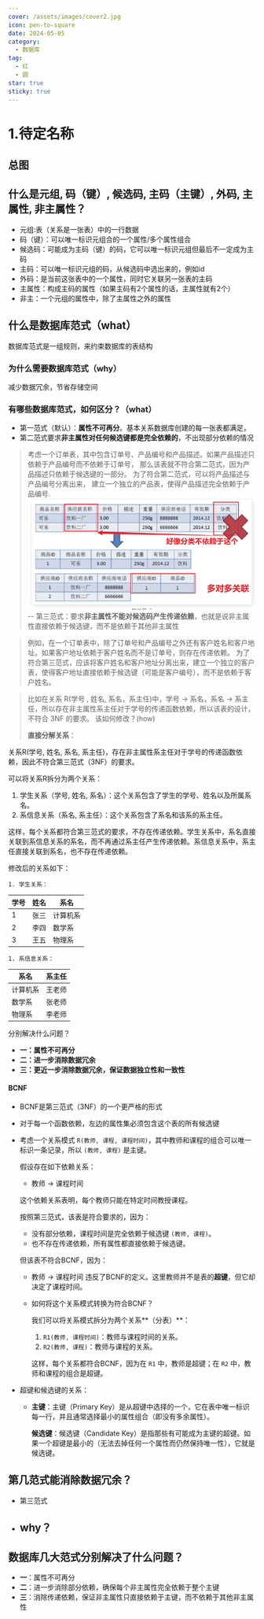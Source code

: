 ```yaml
---
cover: /assets/images/cover2.jpg
icon: pen-to-square
date: 2024-05-05
category:
  - 数据库
tag:
  - 红
  - 圆
star: true
sticky: true
---
```


# 1.待定名称

## 总图

## 什么是元组, 码（键）, 候选码, 主码（主键）, 外码, 主属性, 非主属性？
- 元组:表（关系是一张表）中的一行数据
- 码（键）：可以唯一标识元组合的一个属性/多个属性组合
- 候选码：可能成为主码（键）的码，它可以唯一标识元组但最后不一定成为主码
- 主码：可以唯一标识元组的码，从候选码中选出来的，例如id
- 外码：是当前这张表中的一个属性，同时它关联另一张表的主码
- 主属性：构成主码的属性（如果主码有2个属性的话，主属性就有2个）
- 非主：一个元组的属性中，除了主属性之外的属性

## 什么是数据库范式（what）
数据库范式是一组规则，来约束数据库的表结构

### 为什么需要数据库范式（why）
减少数据冗余，节省存储空间

### 有哪些数据库范式，如何区分？（what）
- 第一范式（默认）：**属性不可再分**。基本关系数据库创建的每一张表都满足，
- 第二范式要求**非主属性对任何候选键都是完全依赖的**，不出现部分依赖的情况
> 考虑一个订单表，其中包含订单号、产品编号和产品描述。如果产品描述只依赖于产品编号而不依赖于订单号，
> 那么该表就不符合第二范式，因为产品描述只依赖于候选键的一部分。
> 为了符合第二范式，可以将产品描述与产品编号分离出来，
> 建立一个独立的产品表，使得产品描述完全依赖于产品编号.
![img.png](../img.png)
-- 第三范式：要求**非主属性不能对候选码产生传递依赖**，也就是说非主属性直接依赖于候选键，而不是依赖于其他非主属性

> 例如，在一个订单表中，除了订单号和产品编号之外还有客户姓名和客户地址。如果客户地址依赖于客户姓名而不是订单号，则存在传递依赖。 为了符合第三范式，应该将客户姓名和客户地址分离出来，建立一个独立的客户表，使得客户地址直接依赖于候选键（可能是客户编号），而不是依赖于客户姓名。

> 比如在关系 R(学号 , 姓名, 系名，系主任)中，学号 → 系名，系名 → 系主任，所以存在非主属性系主任对于学号的传递函数依赖，所以该表的设计，不符合 3NF 的要求。 该如何修改？(how)
>
> **直接分解关系**：

关系R(学号, 姓名, 系名, 系主任)，存在非主属性系主任对于学号的传递函数依赖，因此不符合第三范式（3NF）的要求。

可以将关系R拆分为两个关系：

1. 学生关系（学号, 姓名, 系名）：这个关系包含了学生的学号、姓名以及所属系名。
2. 系信息关系（系名, 系主任）：这个关系包含了系名和该系的系主任。

这样，每个关系都符合第三范式的要求，不存在传递依赖。学生关系中，系名直接关联到系信息关系的系名，而不再通过系主任产生传递依赖。系信息关系中，系主任直接关联到系名，也不存在传递依赖。



修改后的关系如下：

    1. 学生关系：

| 学号 | 姓名 | 系名     |
| ---- | ---- | -------- |
| 1    | 张三 | 计算机系 |
| 2    | 李四 | 数学系   |
| 3    | 王五 | 物理系   |

    1. 系信息关系：

| 系名     | 系主任 |
| -------- | ------ |
| 计算机系 | 王老师 |
| 数学系   | 张老师 |
| 物理系   | 李老师 |


分别解决什么问题？

- **一：属性不可再分**
- **二：进一步消除数据冗余**
- **三：更近一步消除数据冗余，保证数据独立性和一致性**

#### BCNF

- BCNF是第三范式（3NF）的一个更严格的形式

- 对于每一个函数依赖，左边的属性集必须包含这个表的所有候选键

- 考虑一个关系模式 `R(教师, 课程, 课程时间)`，其中教师和课程的组合可以唯一标识一条记录，所以 `(教师, 课程)` 是主键。

  假设存在如下依赖关系：

  - 教师 → 课程时间

  这个依赖关系表明，每个教师只能在特定时间教授课程。

  按照第三范式，该表是符合要求的，因为：

  - 没有部分依赖，课程时间是完全依赖于候选键 `(教师, 课程)`。
  - 也不存在传递依赖，所有属性都直接依赖于候选键。

  但该表不符合BCNF，因为：

  - 教师 → 课程时间 违反了BCNF的定义。这里教师并不是表的**超键**，但它却决定了课程时间。

  - 如何将这个关系模式转换为符合BCNF？

    我们可以将关系模式拆分为两个关系**（分表）**：

    1. `R1(教师, 课程时间)`：教师与课程时间的关系。
    2. `R2(教师, 课程)`：教师与课程的关系。

    这样，每个关系都符合BCNF，因为在 `R1` 中，教师是超键；在 `R2` 中，教师和课程的组合是超键。

- 超键和候选键的关系：

  - **主键**：主键（Primary Key）是从超键中选择的一个，它在表中唯一标识每一行，并且通常选择最小的属性组合（即没有多余属性）。

    **候选键**：候选键（Candidate Key）是指那些有可能成为主键的超键。如果一个超键是最小的（无法去掉任何一个属性而仍然保持唯一性），它就是候选键。
## 第几范式能消除数据冗余？
- 第三范式
- why？
  - 
## 数据库几大范式分别解决了什么问题？
- **一**：属性不可再分
- **二**：进一步消除部分依赖，确保每个非主属性完全依赖于整个主键
- **三**：消除传递依赖，保证非主属性只直接依赖于主键，而不依赖于其他非主属性
